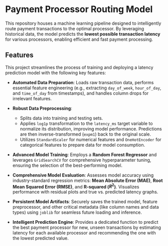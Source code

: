 # Payment Processor Routing Model

This repository houses a machine learning pipeline designed to intelligently route payment transactions to the optimal processor. By leveraging historical data, the model predicts the **lowest possible transaction latency** for various processors, enabling efficient and fast payment processing.


## Features

This project streamlines the process of training and deploying a latency prediction model with the following key features:

* **Automated Data Preparation**: Loads raw transaction data, performs essential feature engineering (e.g., extracting `day_of_week`, `hour_of_day`, and `time_of_day` from timestamps), and handles column drops for irrelevant features.

* **Robust Data Preprocessing**:
    * Splits data into training and testing sets.
    * Applies `log1p` transformation to the `latency_ms` target variable to normalize its distribution, improving model performance. Predictions are then inverse-transformed (`expm1`) back to the original scale.
    * Utilizes `StandardScaler` for numerical features and `OneHotEncoder` for categorical features to prepare data for model consumption.

* **Advanced Model Training**: Employs a **Random Forest Regressor** and leverages `GridSearchCV` for comprehensive hyperparameter tuning, ensuring the selection of the best-performing model.

* **Comprehensive Model Evaluation**: Assesses model accuracy using industry-standard regression metrics: **Mean Absolute Error (MAE)**, **Root Mean Squared Error (RMSE)**, and **R-squared ($R^2$)**. Visualizes performance with residual plots and true vs. predicted latency graphs.

* **Persistent Model Artifacts**: Securely saves the trained model, feature preprocessor, and other critical metadata (like column names and data types) using `joblib` for seamless future loading and inference.

* **Intelligent Prediction Engine**: Provides a dedicated function to predict the best payment processor for new, unseen transactions by estimating latency for each available processor and recommending the one with the lowest predicted value.

